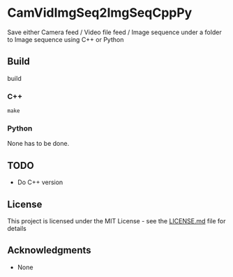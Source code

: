 # CamVidImgSeq2ImgSeqCppPy
Save either Camera feed / Video file feed / Image sequence under a folder to Image sequence using C++ or Python

## Build

build

### C++

```
make
```

### Python

None has to be done.

## TODO
* Do C++ version

## License

This project is licensed under the MIT License - see the [LICENSE.md](LICENSE.md) file for details

## Acknowledgments

* None
